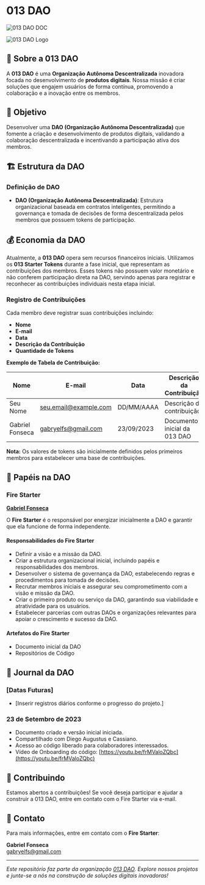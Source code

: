 # 013 DAO

![013 DAO DOC](https://docs.google.com/document/d/1Z7sAHx342-K0Mi33GCjHrSuaZtiy6wj35JxDis-aXag/edit?usp=sharing)

![013 DAO Logo](path/to/logo.png)

## 📢 Sobre a 013 DAO

A **013 DAO** é uma **Organização Autônoma Descentralizada** inovadora focada no desenvolvimento de **produtos digitais**. Nossa missão é criar soluções que engajem usuários de forma contínua, promovendo a colaboração e a inovação entre os membros.

## 🎯 Objetivo

Desenvolver uma **DAO (Organização Autônoma Descentralizada)** que fomente a criação e desenvolvimento de produtos digitais, validando a colaboração descentralizada e incentivando a participação ativa dos membros.

## 🏗️ Estrutura da DAO

### Definição de DAO

- **DAO (Organização Autônoma Descentralizada)**: Estrutura organizacional baseada em contratos inteligentes, permitindo a governança e tomada de decisões de forma descentralizada pelos membros que possuem tokens de participação.

## 💰 Economia da DAO

Atualmente, a **013 DAO** opera sem recursos financeiros iniciais. Utilizamos os **013 Starter Tokens** durante a fase inicial, que representam as contribuições dos membros. Esses tokens não possuem valor monetário e não conferem participação direta na DAO, servindo apenas para registrar e reconhecer as contribuições individuais nesta etapa inicial.

### Registro de Contribuições

Cada membro deve registrar suas contribuições incluindo:

- **Nome**
- **E-mail**
- **Data**
- **Descrição da Contribuição**
- **Quantidade de Tokens**

**Exemplo de Tabela de Contribuição:**

| Nome            | E-mail               | Data        | Descrição da Contribuição                       | Quantidade de Tokens |
|-----------------|----------------------|-------------|-------------------------------------------------|----------------------|
| Seu Nome        | seu.email@example.com| DD/MM/AAAA  | Descrição da contribuição                        | Quantidade           |
| Gabriel Fonseca | gabryelfs@gmail.com  | 23/09/2023  | Documento inicial da 013 DAO                     | 1000                 |

**Nota:** Os valores de tokens são inicialmente definidos pelos primeiros membros para estabelecer uma base de contribuições.

## 👥 Papéis na DAO

### Fire Starter

**[Gabriel Fonseca](mailto:gabryelfs@gmail.com)**

O **Fire Starter** é o responsável por energizar inicialmente a DAO e garantir que ela funcione de forma independente.

#### Responsabilidades do Fire Starter

- Definir a visão e a missão da DAO.
- Criar a estrutura organizacional inicial, incluindo papéis e responsabilidades dos membros.
- Desenvolver o sistema de governança da DAO, estabelecendo regras e procedimentos para tomada de decisões.
- Recrutar membros iniciais e assegurar seu comprometimento com a visão e missão da DAO.
- Criar o primeiro produto ou serviço da DAO, garantindo sua viabilidade e atratividade para os usuários.
- Estabelecer parcerias com outras DAOs e organizações relevantes para apoiar o crescimento e sucesso da DAO.

#### Artefatos do Fire Starter

- Documento inicial da DAO
- Repositórios de Código

## 📓 Journal da DAO

### [Datas Futuras]

- [Inserir registros diários conforme o progresso do projeto.]

### 23 de Setembro de 2023

- Documento criado e versão inicial iniciada.
- Compartilhado com Diego Augustus e Cassiano.
- Acesso ao código liberado para colaboradores interessados.
- Vídeo de Onboarding do código: [https://youtu.be/frMValoZQbc](https://youtu.be/frMValoZQbc)

## 🤝 Contribuindo

Estamos abertos a contribuições! Se você deseja participar e ajudar a construir a 013 DAO, entre em contato com o Fire Starter via e-mail.

## 📧 Contato

Para mais informações, entre em contato com o **Fire Starter**:

**Gabriel Fonseca**  
[gabryelfs@gmail.com](mailto:gabryelfs@gmail.com)

---

*Este repositório faz parte da organização [013 DAO](https://github.com/013-DAO). Explore nossos projetos e junte-se a nós na construção de soluções digitais inovadoras!*
